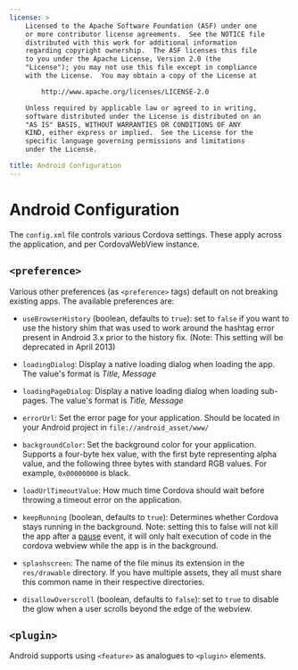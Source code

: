 ```yaml
---
license: >
    Licensed to the Apache Software Foundation (ASF) under one
    or more contributor license agreements.  See the NOTICE file
    distributed with this work for additional information
    regarding copyright ownership.  The ASF licenses this file
    to you under the Apache License, Version 2.0 (the
    "License"); you may not use this file except in compliance
    with the License.  You may obtain a copy of the License at

        http://www.apache.org/licenses/LICENSE-2.0

    Unless required by applicable law or agreed to in writing,
    software distributed under the License is distributed on an
    "AS IS" BASIS, WITHOUT WARRANTIES OR CONDITIONS OF ANY
    KIND, either express or implied.  See the License for the
    specific language governing permissions and limitations
    under the License.

title: Android Configuration
---
```


# Android Configuration

The `config.xml` file controls various Cordova settings. These apply
across the application, and per CordovaWebView instance.

## `<preference>`

Various other preferences (as `<preference>` tags) default on not
breaking existing apps. The available preferences are:

* `useBrowserHistory` (boolean, defaults to `true`): set to `false` if you
  want to use the history shim that was used to work around the
  hashtag error present in Android 3.x prior to the history fix.
  (Note: This setting will be deprecated in April 2013)

* `loadingDialog`: Display a native loading dialog when loading the
  app. The value's format is _Title, Message_

* `loadingPageDialog`: Display a native loading dialog when loading
  sub-pages. The value's format is _Title, Message_

* `errorUrl`: Set the error page for your application. Should be
  located in your Android project in `file://android_asset/www/`

* `backgroundColor`: Set the background color for your application.
  Supports a four-byte hex value, with the first byte representing
  alpha value, and the following three bytes with standard RGB
  values. For example, `0x00000000` is black.

* `loadUrlTimeoutValue`: How much time Cordova should wait before
  throwing a timeout error on the application.

* `keepRunning` (boolean, defaults to `true`): Determines whether
  Cordova stays running in the background. Note: setting this to 
  false will not kill the app after a [pause](../../../cordova/events/events.pause.html) event, it will only 
  halt execution of code in the cordova webview while the app is 
  in the background.

* `splashscreen`: The name of the file minus its extension in the
  `res/drawable` directory.  If you have multiple assets, they all
  must share this common name in their respective directories.

* `disallowOverscroll` (boolean, defaults to `false`): set to `true` to
  disable the glow when a user scrolls beyond the edge of the webview.

## `<plugin>`

Android supports using `<feature>` as analogues to `<plugin>` elements.

